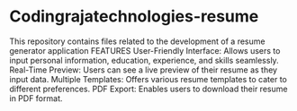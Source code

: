 # Codingrajatechnologies-resume
This repository contains files related to the development of a resume generator application
FEATURES
User-Friendly Interface: Allows users to input personal information, education, experience, and skills seamlessly.
Real-Time Preview: Users can see a live preview of their resume as they input data.
Multiple Templates: Offers various resume templates to cater to different preferences.
PDF Export: Enables users to download their resume in PDF format.
